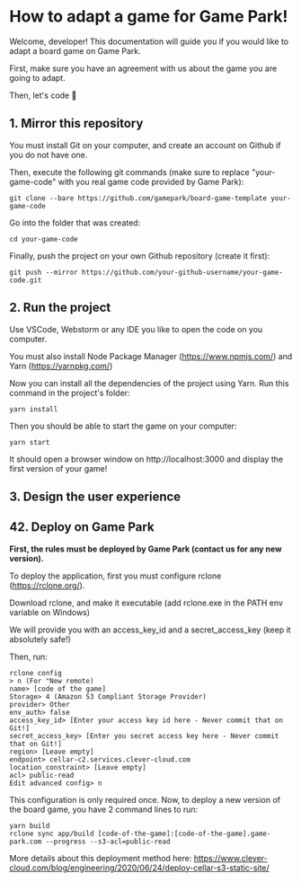 # How to adapt a game for Game Park!

Welcome, developer! This documentation will guide you if you would like to adapt a board game on Game Park.

First, make sure you have an agreement with us about the game you are going to adapt.

Then, let's code 🙂

## 1. Mirror this repository
You must install Git on your computer, and create an account on Github if you do not have one.

Then, execute the following git commands (make sure to replace "your-game-code" with you real game code provided by Game Park):
```
git clone --bare https://github.com/gamepark/board-game-template your-game-code
```
Go into the folder that was created:
```
cd your-game-code
```
Finally, push the project on your own Github repository (create it first):
```
git push --mirror https://github.com/your-github-username/your-game-code.git
```

## 2. Run the project
Use VSCode, Webstorm or any IDE you like to open the code on you computer.

You must also install Node Package Manager (https://www.npmjs.com/) and Yarn (https://yarnpkg.com/)

Now you can install all the dependencies of the project using Yarn. Run this command in the project's folder:
```
yarn install
```
Then you should be able to start the game on your computer:
```
yarn start
```
It should open a browser window on http://localhost:3000 and display the first version of your game!

## 3. Design the user experience


## 42. Deploy on Game Park
**First, the rules must be deployed by Game Park (contact us for any new version).**

To deploy the application, first you must configure rclone (https://rclone.org/).

Download rclone, and make it executable (add rclone.exe in the PATH env variable on Windows)

We will provide you with an access_key_id and a secret_access_key (keep it absolutely safe!)

Then, run:

```
rclone config
> n (For "New remote)
name> [code of the game]
Storage> 4 (Amazon S3 Compliant Storage Provider)
provider> Other
env_auth> false
access_key_id> [Enter your access key id here - Never commit that on Git!]
secret_access_key> [Enter you secret access key here - Never commit that on Git!]
region> [Leave empty]
endpoint> cellar-c2.services.clever-cloud.com
location_constraint> [Leave empty]
acl> public-read
Edit advanced config> n
```

This configuration is only required once.
Now, to deploy a new version of the board game, you have 2 command lines to run:

```
yarn build
rclone sync app/build [code-of-the-game]:[code-of-the-game].game-park.com --progress --s3-acl=public-read
```

More details about this deployment method here: https://www.clever-cloud.com/blog/engineering/2020/06/24/deploy-cellar-s3-static-site/
